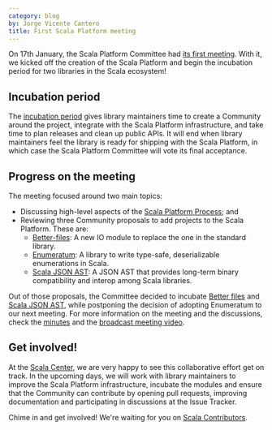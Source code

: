```yaml
---
category: blog
by: Jorge Vicente Cantero
title: First Scala Platform meeting
---
```


On 17th January, the Scala Platform Committee had [its first
meeting](https://contributors.scala-lang.org/t/first-scala-platform-meeting/368).
With it, we kicked off the creation of the Scala Platform and begin the
incubation period for two libraries in the Scala ecosystem!
  
## Incubation period
  
The [incubation
period](https://contributors.scala-lang.org/t/adding-better-files-to-the-scala-platform/340/23?u=jvica://contributors.scala-lang.org/t/adding-better-files-to-the-scala-platform/340/23?u=jvican)
gives library maintainers time to create a Community around the project,
integrate with the Scala Platform infrastructure, and take time to plan releases
and clean up public APIs.
It will end when library maintainers feel the library
is ready for shipping with the Scala Platform, in which case the Scala Platform
Committee will vote its final acceptance.
  
## Progress on the meeting
  
The meeting focused around two main topics:
  
* Discussing high-level aspects of the [Scala Platform Process](https://scala-lang.org/blog/2016/11/28/spp.html); and
* Reviewing three Community proposals to add projects to the Scala Platform.  These are:
    * [Better-files](https://contributors.scala-lang.org/t/adding-better-files-to-the-scala-platform/340/15):
      A new IO module to replace the one in the standard library.
    * [Enumeratum](https://contributors.scala-lang.org/t/adding-enumeratum-to-the-scala-platform/307/7):
      A library to write type-safe, deserializable enumerations in Scala.
    * [Scala JSON AST](https://contributors.scala-lang.org/t/scala-json-ast-sp-proposal/175/25):
      A JSON AST that provides long-term binary compatibility and interop among
      Scala libraries.
  
Out of those proposals, the Committee decided to incubate [Better
files](https://github.com/pathikrit/better-files) and [Scala JSON
AST](https://github.com/mdedetrich/scala-json-ast), while postponing the
decision of adopting Enumeratum to our next meeting.
For more information on the meeting
and the discussions, check the
[minutes](https://contributors.scala-lang.org/t/first-scala-platform-meeting/368/5?u=jvican)
and the [broadcast meeting video](https://www.youtube.com/watch?v=eqSSXg7Up2I).
  
## Get involved!
  
At the [Scala Center](https://scala.epfl.ch), we are very happy to see this
collaborative effort get on track. In the upcoming days, we will work with
library maintainers to improve the Scala Platform infrastructure, incubate the
modules and ensure that the Community can contribute by opening pull requests,
improving documentation and participating in discussions at the Issue Tracker.
  
Chime in and get involved!  We're waiting for you on [Scala
Contributors](https://contributors.scala-lang.org).

